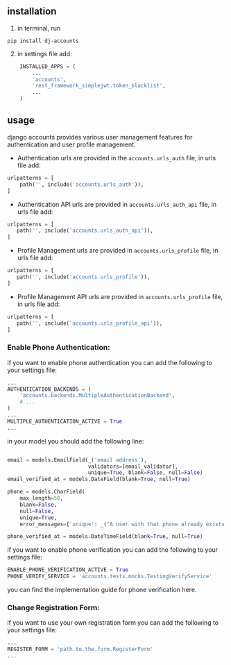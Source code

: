 ## installation

1. in terminal, run
```
pip install dj-accounts
```
2. in settings file add:

``` python 
    INSTALLED_APPS = (
        ...
        'accounts',
        'rest_framework_simplejwt.token_blacklist',
        ...
    )
```

## usage

django accounts provides various user management features for authentication and user profile management.

* Authentication urls are provided in the `accounts.urls_auth` file, in urls file add:
```python
urlpatterns = [
    path('', include('accounts.urls_auth')),
]
```

* Authentication API urls are provided in `accounts.urls_auth_api` file, in urls file add:
```python
urlpatterns = [
   path('', include('accounts.urls_auth_api')),
]
```

* Profile Management urls are provided in `accounts.urls_profile` file, in urls file add:
```python
urlpatterns = [
   path('', include('accounts.urls_profile')),
]
```

* Profile Management API urls are provided in `accounts.urls_profile` file, in urls file add:
```python
urlpatterns = [
   path('', include('accounts.urls_profile_api')),
]
```

### Enable Phone Authentication:

if you want to enable phone authentication you can add the following to your settings file:

```python
...
AUTHENTICATION_BACKENDS = (
    'accounts.backends.MultipleAuthenticationBackend',
    # ...
)
...
MULTIPLE_AUTHENTICATION_ACTIVE = True
...
```

in your model you should add the following line:
```python

email = models.EmailField(_('email address'),
                          validators=[email_validator],
                          unique=True, blank=False, null=False)
email_verified_at = models.DateField(blank=True, null=True)

phone = models.CharField(
    max_length=50,
    blank=False,
    null=False,
    unique=True,
    error_messages={'unique': _("A user with that phone already exists.")})

phone_verified_at = models.DateTimeField(blank=True, null=True)

```


if you want to enable phone verification you can add the following to your settings file:

```python
ENABLE_PHONE_VERIFICATION_ACTIVE = True
PHONE_VERIFY_SERVICE = 'accounts.tests.mocks.TestingVerifyService'
```

you can find the implementation guide for phone verification here.

### Change Registration Form:

if you want to use your own registration form you can add the following to your settings file:

```python
...
REGISTER_FORM = 'path.to.the.form.RegisterForm'
...
```